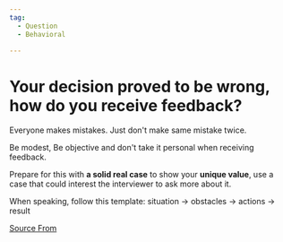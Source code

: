 ```yaml
---
tag:
  - Question
  - Behavioral

---
```

  
# Your decision proved to be wrong, how do you receive feedback?

Everyone makes mistakes. Just don't make same mistake twice.

Be modest, Be objective and don't take it personal when receiving feedback.

Prepare for this with **a solid real case** to show your **unique value**, use a case that could interest the interviewer to ask more about it.

When speaking, follow this template: situation → obstacles → actions → result


[Source From](https://bigfrontend.dev/question/Your-decision-proved-to-be-wrong-how-do-you-receive-feedback)

  